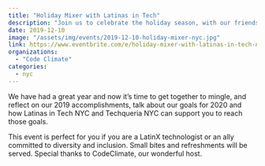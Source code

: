 ```yaml
---
title: "Holiday Mixer with Latinas in Tech"
description: "Join us to celebrate the holiday season, with our friends from latinas in tech NYC!"
date: 2019-12-10
image: "/assets/img/events/2019-12-10-holiday-mixer-nyc.jpg"
link: https://www.eventbrite.com/e/holiday-mixer-with-latinas-in-tech-nyc-and-techqueria-tickets-83541160861?utm_campaign=Chapter%20Updates&utm_source=hs_email&utm_medium=email&utm_content=80441285&_hsenc=p2ANqtz-9uBNoficHAn1pLQMdTH-6yo3YAR_h14_D_lUq4fnkDhdBYrhyj06Q11ruITPXi_tNYA7YVGZxw__FAj0j27UDMYkXw5w&_hsmi=80441285#
organizations:
  - "Code Climate"
categories:
  - nyc
---
```


We have had a great year and now it’s time to get together to mingle, and reflect on our 2019 accomplishments, talk about our goals for 2020 and how Latinas in Tech NYC and Techqueria NYC can support you to reach those goals.

This event is perfect for you if you are a LatinX technologist or an ally committed to diversity and inclusion. Small bites and refreshments will be served. Special thanks to CodeClimate, our wonderful host.

